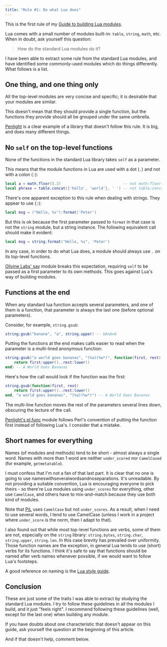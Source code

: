 ```yaml
---
title: "Rule #1: Do what Lua does"
---
```


This is the first rule of my [Guide to building Lua modules](/blog/2014/03/30/a-guide-to-building-lua-modules).

<!-- MORE -->

Lua comes with a small number of modules built-in: `table`, `string`, `math`, etc. When in doubt, ask yourself this question:

> How do the standard Lua modules do it?

I have been able to extract some rule from the standard Lua modules, and have identified some commonly-used modules which do things differently. What follows is a list.

## One thing, and one thing only

All the top-level modules are very concise and specific; it is desirable that your modules are similar.

This doesn't mean that they should provide a single function, but the functions they provide should all
be grouped under the same umbrella.

[Penlight](http://stevedonovan.github.io/Penlight) is a clear example of a library that doesn't follow this rule. It is big, and does many different things.


## No `self` on the top-level functions

None of the functions in the standard Lua library takes `self` as a parameter.

This means that the module functions in Lua are used with a dot (`.`) and not with a colon (`:`):

``` lua
local a = math.floor(5.3)                            -- not math:floor(...)
local phrase = table.concat({'hello', 'world'}, ' ') -- not table:concat(...)
```

There's one apparent exception to this rule when dealing with strings. They appear to use (`:`):

``` lua
local msg = ("Hello, %s"):format('Peter')
```

But this is ok because the first parameter passed to `format` in that case is not the `string` module, but a string instance. The following equivalent call should make it evident:

``` lua
local msg = string.format("Hello, %s", 'Peter')
```

In any case, in order to do what Lua does, a module should always use `.` on its top-level functions.

[Olivine Labs' say](https://github.com/Olivine-Labs/say) module breaks this expectation, requiring `self` to be passed as a first parameter to its own methods. This goes against Lua's way of building modules.

## Functions at the end

When any standard lua function accepts several parameters, and one of them is a function, that parameter is always the last one (before optional parameters).

Consider, for example, `string.gsub`:

``` lua
string.gsub("banana", "a", string.upper) -- bAnAnA
```

Putting the functions at the end makes calls easier to read when the parameter is a multi-lined anonymous function:

``` lua
string.gsub("a world goes bananas", "(%a)(%w*)", function(first, rest)
    return first:upper()..rest:lower()
end) -- A World Goes Bananas
```

Here's how the call would look if the function was the first:

``` lua
string.gsub(function(first, rest)
    return first:upper()..rest:lower()
end, "a world goes bananas", "(%a)(%w*)") -- A World Goes Bananas
```

The multi-line function moves the rest of the parameters several lines down, obscuring the lecture of the call.

[Penlight's pl.func](http://stevedonovan.github.io/Penlight/api/modules/pl.func.html) module follows Perl's convention of putting the function first instead of following Lua's. I consider that a mistake.

## Short names for everything

Names (of modules and methods) tend to be short - almost always a single word. Names with more than 1 word are neither `under_scored` nor `CamelCased` (for example, `getmetatable`).

I must confess that I'm not a fan of that last part. It is clear that no one is going to use nameswithseveralwordsandnoseparations. It's unreadable. By not providing a suitable convention, Lua is encouraging everyone to pick theirs - so there're Lua
modules using `under_scores` for everything, other use `CamelCase`, and others have to mix-and-match because they use both kind of modules.

Note that [PiL](http://www.lua.org/pil/16.2.html) uses `CamelCase` but not `under_scores`. As a result, when I need to use several words, I tend to use CamelCase (unless I work in a project where `under_score` is the norm, then I adapt to that).

I also found out that while most top-level functions are verbs, some of them are not, especially on the `string` library: `string.bytes`, `string.char`, `string.upper`, `string.len`. In this case brevity has prevailed over uniformity. Those function names
are the exception, in general Lua tends to use (short) verbs for its functions. I think it's safe to say that functions should be named after verb names whenever possible, if we would want to follow Lua's footsteps.

A good reference on naming is the [Lua style guide](http://lua-users.org/wiki/LuaStyleGuide).

## Conclusion

These are just some of the traits I was able to extract by studying the standard Lua modules. I try to follow these guidelines in all the modules I build, and it just "feels right". I recommend following these guidelines (well, except for the last one) when building any module.

If you have doubts about one characteristic that doesn't appear on this guide, ask yourself the question at the beginning of this article.

And if that doesn't help, comment below.


